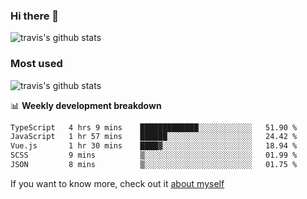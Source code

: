 ### Hi there 👋

<!--
**HondryTravis/HondryTravis** is a ✨ _special_ ✨ repository because its `README.md` (this file) appears on your GitHub profile.

Here are some ideas to get you started:

- 🔭 I’m currently working on ...
- 🌱 I’m currently learning ...
- 👯 I’m looking to collaborate on ...
- 🤔 I’m looking for help with ...
- 💬 Ask me about ...
- 📫 How to reach me: ...
- 😄 Pronouns: ...
- ⚡ Fun fact: ...
-->

![travis's github stats](https://github-readme-stats.vercel.app/api?username=HondryTravis&hide=stars)
### Most used
![travis's github stats](https://github-readme-stats.anuraghazra1.vercel.app/api/top-langs/?username=HondryTravis&layout=compact&hide_title=true)

📊 **Weekly development breakdown**

<!--START_SECTION:waka-->

```txt
TypeScript   4 hrs 9 mins    █████████████░░░░░░░░░░░░   51.90 %
JavaScript   1 hr 57 mins    ██████░░░░░░░░░░░░░░░░░░░   24.42 %
Vue.js       1 hr 30 mins    ████▓░░░░░░░░░░░░░░░░░░░░   18.94 %
SCSS         9 mins          ▒░░░░░░░░░░░░░░░░░░░░░░░░   01.99 %
JSON         8 mins          ▒░░░░░░░░░░░░░░░░░░░░░░░░   01.75 %
```

<!--END_SECTION:waka-->

If you want to know more, check out it [about myself](https://hondrytravis.github.io/)
